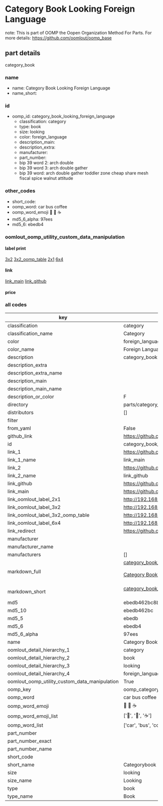 # Category Book Looking Foreign Language  

note: This is part of OOMP the Oopen Organization Method For Parts. For more details: https://github.com/oomlout/oomp_base

##  part details
  



category_book



### name
* name: Category Book Looking Foreign Language
* name_short: 
### id
* oomp_id: category_book_looking_foreign_language
  * classification: category
  * type: book
  * size: looking
  * color: foreign_language
  * description_main: 
  * description_extra: 
  * manufacturer: 
  * part_number: 
  * bip 39 word 2: arch double
  * bip 39 word 3: arch double gather
  * bip 39 word: arch double gather toddler zone cheap share mesh fiscal spice walnut attitude

### other_codes
* short_code: 
* oomp_word: car bus coffee
* oomp_word_emoji :car: :bus: :coffee:
* md5_6_alpha: 97ees
* md5_6: ebedb4






### oomlout_oomp_utility_custom_data_manipulation
#### label print
[3x2](http://192.168.1.245:1112/?label=oomp%2097ees)
[3x2_oomp_table](http://192.168.1.108:1112/?label=oomp%2097ees)
[2x1](http://192.168.1.242:1112/?label=oomp%2097ees)
[6x4](http://192.168.1.55:1112/?label=oomp%2097ees)    

#### link

[link_main](https://github.com/oomlout/oomlout_oomp_version_1_messy/tree/main/parts/category_book_looking_foreign_language) [link_github](https://github.com/oomlout/oomlout_oomp_version_1_messy/tree/main/parts/category_book_looking_foreign_language)                             

#### price







### all codes 
| key | value |  
| --- | --- |  
| classification | category |  
| classification_name | Category |  
| color | foreign_language |  
| color_name | Foreign Language |  
| description | category_book |  
| description_extra |  |  
| description_extra_name |  |  
| description_main |  |  
| description_main_name |  |  
| description_or_color | F  |  
| directory | parts/category_book_looking_foreign_language |  
| distributors | [] |  
| filter |  |  
| from_yaml | False |  
| github_link | https://github.com/oomlout/oomlout_oomp_part_src/tree/main/parts/category_book_looking_foreign_language |  
| id | category_book_looking_foreign_language |  
| link_1 | https://github.com/oomlout/oomlout_oomp_version_1_messy/tree/main/parts/category_book_looking_foreign_language |  
| link_1_name | link_main |  
| link_2 | https://github.com/oomlout/oomlout_oomp_version_1_messy/tree/main/parts/category_book_looking_foreign_language |  
| link_2_name | link_github |  
| link_github | https://github.com/oomlout/oomlout_oomp_version_1_messy/tree/main/parts/category_book_looking_foreign_language |  
| link_main | https://github.com/oomlout/oomlout_oomp_version_1_messy/tree/main/parts/category_book_looking_foreign_language |  
| link_oomlout_label_2x1 | http://192.168.1.242:1112/?label=oomp%2097ees |  
| link_oomlout_label_3x2 | http://192.168.1.245:1112/?label=oomp%2097ees |  
| link_oomlout_label_3x2_oomp_table | http://192.168.1.108:1112/?label=oomp%2097ees |  
| link_oomlout_label_6x4 | http://192.168.1.55:1112/?label=oomp%2097ees |  
| link_redirect | https://github.com/oomlout/oomlout_oomp_version_1_messy/tree/main/parts/category_book_looking_foreign_language |  
| manufacturer |  |  
| manufacturer_name |  |  
| manufacturers | [] |  
| markdown_full | [category_book_looking_foreign_language](none)<br>[](none)<br>[Category Book Looking Foreign Language](none)<br><br> |  
| markdown_short | [category_book_looking_foreign_language](none)<br><br> |  
| md5 | ebedb462bc8bd8a49bffee36c0d06858 |  
| md5_10 | ebedb462bc |  
| md5_5 | ebedb |  
| md5_6 | ebedb4 |  
| md5_6_alpha | 97ees |  
| name | Category Book Looking Foreign Language |  
| oomlout_detail_hierarchy_1 | category |  
| oomlout_detail_hierarchy_2 | book |  
| oomlout_detail_hierarchy_3 | looking |  
| oomlout_detail_hierarchy_4 | foreign_language |  
| oomlout_oomp_utility_custom_data_manipulation | True |  
| oomp_key | oomp_category_book_looking_foreign_language |  
| oomp_word | car bus coffee |  
| oomp_word_emoji | :car: :bus: :coffee: |  
| oomp_word_emoji_list | [':car:', ':bus:', ':coffee:'] |  
| oomp_word_list | ['car', 'bus', 'coffee'] |  
| part_number |  |  
| part_number_exact |  |  
| part_number_name |  |  
| short_code |  |  
| short_name | Categorybook |  
| size | looking |  
| size_name | Looking |  
| type | book |  
| type_name | Book |  
